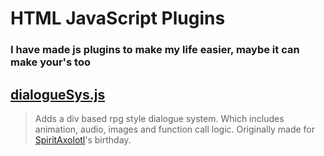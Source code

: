 # HTML JavaScript Plugins

### I have made js plugins to make my life easier, maybe it can make your's too

## [dialogueSys.js](https://calmbubbles.github.io/js-plugins/dialogueSys.js)
> Adds a div based rpg style dialogue system. Which includes animation, audio, images and function call logic.
Originally made for [SpiritAxolotl](https://twitter.com/SpiritAxolotl)'s birthday.